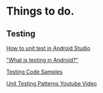 # Things to do.
## Testing
[How to unit test in Android Studio](https://www.reddit.com/r/androiddev/comments/1mf9fe/unittesting_with_android_studio/)

["What is testing in Android?"](https://www.reddit.com/r/androiddev/comments/2rg6sf/what_is_testing/)

[Testing Code Samples](https://github.com/googlesamples/android-testing)

[Unit Testing Patterns Youtube Video](https://www.youtube.com/watch?v=hvPYuqzTPIk)
